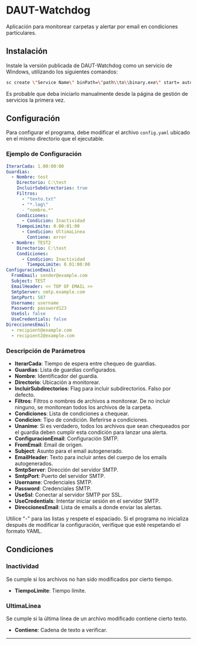 # DAUT-Watchdog

Aplicación para monitorear carpetas y alertar por email en condiciones particulares.

## Instalación

Instale la versión publicada de DAUT-Watchdog como un servicio de Windows, utilizando los siguientes comandos:

```sh
sc create \"Service Name\" binPath=\"path\\to\\binary.exe\" start= auto
```

Es probable que deba iniciarlo manualmente desde la página de gestión de servicios la primera vez.

## Configuración

Para configurar el programa, debe modificar el archivo `config.yaml` ubicado en el mismo directorio que el ejecutable.

### Ejemplo de Configuración

```yaml
IterarCada: 1.00:00:00
Guardias:
  - Nombre: test
    Directorio: C:\test
    IncluirSubdirectorios: true
    Filtros:
      - "texto.txt"
      - "*.log\"
      - "nombre.*"
    Condiciones:
      - Condicion: Inactividad
	TiempoLimite: 0.00:01:00
      - Condicion: UltimaLinea
        Contiene: error
  - Nombre: TEST2
    Directorio: C:\test
    Condiciones:
      - Condicion: Inactividad
        TiempoLimite: 0.01:00:00
ConfiguracionEmail:
  FromEmail: sender@example.com
  Subject: TEST
  EmailHeader: << TOP OF EMAIL >>
  SmtpServer: smtp.example.com
  SmtpPort: 587
  Username: username
  Password: password123
  UseSsl: false
  UseCredentials: false
DireccionesEmail:
  - recipient@example.com
  - recipient2@example.com
```
	  
### Descripción de Parámetros
	  
- **IterarCada**: Tiempo de espera entre chequeo de guardias.
- **Guardias**: Lista de guardias configurados.
- **Nombre**: Identificador del guardia.
- **Directorio**: Ubicación a monitorear.
- **IncluirSubdirectorios**: Flag para incluir subdirectorios. Falso por defecto.
- **Filtros**: Filtros o nombres de archivos a monitorear. De no incluir ninguno, se monitorean todos los archivos de la carpeta.
- **Condiciones**: Lista de condiciones a chequear.
- **Condicion**: Tipo de condición. Referirse a condiciones.
- **Unanime**: Si es verdadero, todos los archivos que sean chequeados por el guardia deben cumplir esta condición para lanzar una alerta.
- **ConfiguracionEmail**: Configuración SMTP.
- **FromEmail**: Email de origen.
- **Subject**: Asunto para el email autogenerado.
- **EmailHeader**: Texto para incluir antes del cuerpo de los emails autogenerados.
- **SmtpServer**: Dirección del servidor SMTP.
- **SmtpPort**: Puerto del servidor SMTP.
- **Username**: Credenciales SMTP.
- **Password**: Credenciales SMTP.
- **UseSsl**: Conectar al servidor SMTP por SSL.
- **UseCredentials**: Intentar iniciar sesión en el servidor SMTP.
- **DireccionesEmail**: Lista de emails a donde enviar las alertas.
	  
Utilice \"-\" para las listas y respete el espaciado. Si el programa no inicializa después de modificar la configuración, verifique que esté respetando el formato YAML.
	  
## Condiciones
	  
### Inactividad
	  
Se cumple si los archivos no han sido modificados por cierto tiempo.
- **TiempoLimite**: Tiempo límite.
	  
### UltimaLinea
	  
Se cumple si la última línea de un archivo modificado contiene cierto texto.
- **Contiene**: Cadena de texto a verificar.

---

